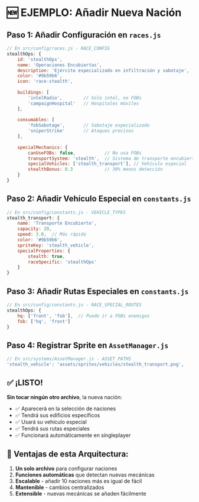 # 🆕 EJEMPLO: Añadir Nueva Nación

## Paso 1: Añadir Configuración en `races.js`

```javascript
// En src/config/races.js - RACE_CONFIG
stealthOps: {
    id: 'stealthOps',
    name: 'Operaciones Encubiertas',
    description: 'Ejército especializado en infiltración y sabotaje',
    color: '#9b59b6',
    icon: 'race-stealth',
    
    buildings: [
        'intelRadio',        // Solo intel, no FOBs
        'campaignHospital'   // Hospitales móviles
    ],
    
    consumables: [
        'fobSabotage',       // Sabotaje especializado
        'sniperStrike'       // Ataques precisos
    ],
    
    specialMechanics: {
        canUseFOBs: false,           // No usa FOBs
        transportSystem: 'stealth',  // Sistema de transporte encubierto
        specialVehicles: ['stealth_transport'], // Vehículo especial
        stealthBonus: 0.3            // 30% menos detección
    }
}
```

## Paso 2: Añadir Vehículo Especial en `constants.js`

```javascript
// En src/config/constants.js - VEHICLE_TYPES
stealth_transport: {
    name: 'Transporte Encubierto',
    capacity: 20,
    speed: 3.0,  // Más rápido
    color: '#9b59b6',
    spriteKey: 'stealth_vehicle',
    specialProperties: {
        stealth: true,
        raceSpecific: 'stealthOps'
    }
}
```

## Paso 3: Añadir Rutas Especiales en `constants.js`

```javascript
// En src/config/constants.js - RACE_SPECIAL_ROUTES
stealthOps: {
    hq: ['front', 'fob'],  // Puede ir a FOBs enemigos
    fob: ['hq', 'front']
}
```

## Paso 4: Registrar Sprite en `AssetManager.js`

```javascript
// En src/systems/AssetManager.js - ASSET_PATHS
'stealth_vehicle': 'assets/sprites/vehicles/stealth_transport.png',
```

## ✅ ¡LISTO!

**Sin tocar ningún otro archivo**, la nueva nación:
- ✅ Aparecerá en la selección de naciones
- ✅ Tendrá sus edificios específicos
- ✅ Usará su vehículo especial
- ✅ Tendrá sus rutas especiales
- ✅ Funcionará automáticamente en singleplayer

## 🎯 Ventajas de esta Arquitectura:

1. **Un solo archivo** para configurar naciones
2. **Funciones automáticas** que detectan nuevas mecánicas
3. **Escalable** - añadir 10 naciones más es igual de fácil
4. **Mantenible** - cambios centralizados
5. **Extensible** - nuevas mecánicas se añaden fácilmente


